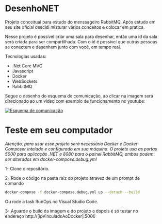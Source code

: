 # DesenhoNET
Projeto conceitual para estudo do menssageiro RabbitMQ.
Após estudo em seu site oficial descidi misturar vários conceitos e colocar em pratica.

Nesse projeto é possível criar uma sala para desenhar, então uma id da sala será criada para ser compartilhada.
Com o id é possivel que outras pessoas se conectem e desenhem junto com você, em tempo real.

Tecnologias usadas:
 - .Net Core MVC
 - Javascript
 - Docker
 - WebSockets
 - RabbitMQ

Segue o desenho do esquema de comunicação, ao clicar na imagem será direcionado ao um vídeo com exemplo de funcionamento no youtube:

[![Esquema de comunicação](https://dsm01pap002files.storage.live.com/y4m4fD4ohb0zTXFV819NsgUOWUBcKiNDSVRTvMJ9Ule_fARMS8ltra6LMCVrx9T3ATHTistjNibVB1QLOz4AC6lh9YSaZeRIr77fBB9s_Yb2xg1bGG6AmC_hx2h3PVmu12h249say79R4XPLXkx5Yr0oWzh8oGx_TRh54Qe0bDCzXR_ZnADZt9kflaP6smwnOpA?width=1123&height=794&cropmode=none)](https://youtu.be/N7CpGKJpJ38)

# Teste em seu computador

*Atenção, para usar esse projeto será necessário Docker e Docker-Composer intalado e configurado em sua máquina.
O projeto usa as portas 5000 para aplicação .NET e 8080 para o painel RabbitMQ, ambos podem ser alterados em docker-compose.debug.yml*

1- Clone o repositório.

2- Rode o código na pasta raiz do projeto atravez de um prompt de comando
```sh
docker-compose -f docker-compose.debug.yml up --detach --build
```
Ou rode a task RunOps no Visual Studio Code.

3- Aguarde o build da imagem e do projeto e dopois é só testar no endereço
http://[ipVinculadoAoDocker]:5000

